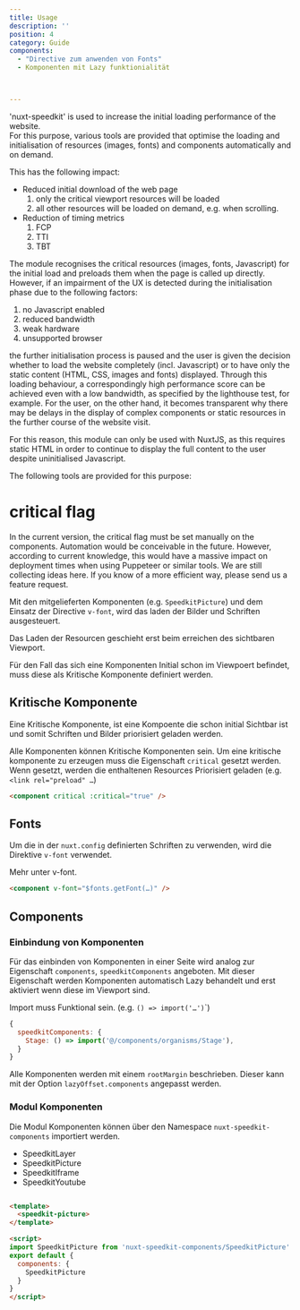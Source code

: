 ```yaml
---
title: Usage
description: ''
position: 4
category: Guide
components:
  - "Directive zum anwenden von Fonts"
  - Komponenten mit Lazy funktionialität



---
```



'nuxt-speedkit' is used to increase the initial loading performance of the website.  
For this purpose, various tools are provided that optimise the loading and initialisation of resources (images, fonts) and components automatically and on demand.

This has the following impact:
- Reduced initial download of the web page
  1. only the critical viewport resources will be loaded
  2. all other resources will be loaded on demand, e.g. when scrolling.
- Reduction of timing metrics 
  1. FCP
  2. TTI
  3. TBT

The module recognises the critical resources (images, fonts, Javascript) for the initial load and preloads them when the page is called up directly. However, if an impairment of the UX is detected during the initialisation phase due to the following factors:
  1. no Javascript enabled
  2. reduced bandwidth
  3. weak hardware
  4. unsupported browser

the further initialisation process is paused and the user is given the decision whether to load the website completely (incl. Javascript) or to have only the static content (HTML, CSS, images and fonts) displayed. Through this loading behaviour, a correspondingly high performance score can be achieved even with a low bandwidth, as specified by the lighthouse test, for example. For the user, on the other hand, it becomes transparent why there may be delays in the display of complex components or static resources in the further course of the website visit.

For this reason, this module can only be used with NuxtJS, as this requires static HTML in order to continue to display the full content to the user despite uninitialised Javascript.

The following tools are provided for this purpose:

# critical flag

In the current version, the critical flag must be set manually on the components. Automation would be conceivable in the future. However, according to current knowledge, this would have a massive impact on deployment times when using Puppeteer or similar tools. We are still collecting ideas here. If you know of a more efficient way, please send us a feature request.



Mit den mitgelieferten Komponenten (e.g. `SpeedkitPicture`) und dem Einsatz der Directive `v-font`, wird das laden der Bilder und Schriften ausgesteuert.

Das Laden der Resourcen geschieht erst beim erreichen des sichtbaren Viewport.

Für den Fall das sich eine Komponenten Initial schon im Viewpoert befindet, muss diese als <nuxt-link to="/usage#kritische-komponente">Kritische Komponente</nuxt-link> definiert werden.



## Kritische Komponente

Eine Kritische Komponente, ist eine Kompoente die schon initial Sichtbar ist und somit Schriften und Bilder priorisiert geladen werden.

Alle Komponenten können Kritische Komponenten sein. Um eine kritische komponente zu erzeugen muss die Eigenschaft `critical` gesetzt werden. Wenn gesetzt, werden die enthaltenen Resources Priorisiert geladen (e.g. `<link rel="preload" …`)

```html
<component critical :critical="true" />
```


## Fonts

Um die in der `nuxt.config` definierten Schriften zu verwenden, wird die Direktive `v-font` verwendet.

Mehr unter <nuxt-link to="/v-font">v-font</nuxt-link>.

```html
<component v-font="$fonts.getFont(…)" />
```

## Components
### Einbindung von Komponenten

Für das einbinden von Komponenten in einer Seite wird analog zur Eigenschaft `components`, `speedkitComponents` angeboten. Mit dieser Eigenschaft werden Komponenten automatisch Lazy behandelt und erst aktiviert wenn diese im Viewport sind.

<alert>
Import muss Funktional sein. (e.g. <code>() => import('…')</code>`)
</alert>

```js
{
  speedkitComponents: {
    Stage: () => import('@/components/organisms/Stage'),
  }
}
```

Alle Komponenten werden mit einem `rootMargin` beschrieben. Dieser kann mit der <nuxt-link to="/options#components">Option `lazyOffset.components`</nuxt-link> angepasst werden. 


### Modul Komponenten


Die Modul Komponenten können über den Namespace `nuxt-speedkit-components` importiert werden.


- <nuxt-link to="/components/speedkit-layer">SpeedkitLayer</nuxt-link>
- <nuxt-link to="/components/speedkit-picture">SpeedkitPicture</nuxt-link>
- <nuxt-link to="/components/speedkit-iframe">SpeedkitIframe</nuxt-link>
- <nuxt-link to="/components/speedkit-youtube">SpeedkitYoutube</nuxt-link>

```html

<template>
  <speedkit-picture>
</template>

<script>
import SpeedkitPicture from 'nuxt-speedkit-components/SpeedkitPicture'
export default {
  components: {
    SpeedkitPicture
  }
}
</script>
```
